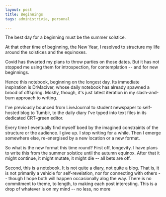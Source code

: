 ```yaml
---
layout: post
title: Beginnings
tags: administrivia, personal

---
```


The best day for a beginning must be the summer solstice.

At that other time of beginning, the New Year, I resolved to structure my life around the solstices and the equinoxes.

Covid has thwarted my plans to throw parties on those dates. But it has not stopped me using them for introspection, for contemplation -- and for new beginnings.

Hence this notebook, beginning on the longest day. Its immediate inspiration is DrMaciver, whose daily notebook has already spawned a brood of offspring. Mostly, though, it's just latest iteration in my slash-and-burn approach to writing.

I've previously bounced from LiveJournal to student newspaper to self-hosted blog to Tumblr, to the daily diary I've typed into text files in its dedicated CRT-green editor. 

Every time I eventually find myself boed by the imagined constraints of the structure or the audience. I give up. I stop writing for a while. Then I emerge somewhere else, re-energised by a new location or a new format.

So what is the new format this time round? First off, longevity. I have plans to write this from the summer solstice until the autumn equinox. After that it might continue, it might mutate, it might die -- all bets are off.

Second, this is a notebook. It is not quite a diary, not quite a blog. That is, it is not primarily a vehicle for self-revelation, nor for connecting with others -- though I hope both will happen occasionally alog the way. There is no commitment to theme, to length, to making each post interesting. This is a drop of whatever is on my mind -- no less, no more

